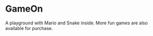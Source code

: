 # GameOn

A playground with Mario and Snake inside. More fun games are also available for purchase.

